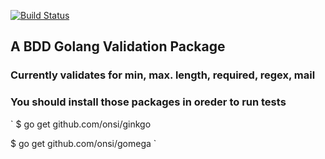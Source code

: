 [![Build Status](https://travis-ci.org/siesta/govalidator.png)](https://travis-ci.org/siesta/govalidator)

## A BDD Golang Validation Package

### Currently validates for min, max. length, required, regex, mail

### You should install those packages in oreder to run tests

`
$ go get github.com/onsi/ginkgo

$ go get github.com/onsi/gomega
`